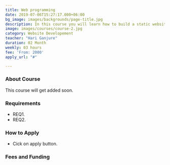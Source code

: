```yaml
---
title: Web programming
date: 2019-07-06T15:27:17.000+06:00
bg_image: images/backgrounds/page-title.jpg
description: In this course you will learn how to build a static website.
image: images/courses/course-2.jpg
category: Website Developement
teacher: "Hari Ganjure"
duration: 02 Month
weekly: 03 hours
fee: 'From: 2000'
apply_url: "#"

---
```

### About Course

This course will get added soon.</p>

### Requirements



* REQ1.
* REQ2.



### How to Apply

* Cick on apply button.


### Fees and Funding